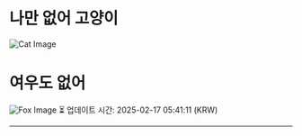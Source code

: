 
# 나만 없어 고양이

![Cat Image](https://cdn2.thecatapi.com/images/MTY5ODYwOA.jpg)

# 여우도 없어
![Fox Image](https://randomfox.ca/images/29.jpg)
⏳ 업데이트 시간: 2025-02-17 05:41:11 (KRW)

---
